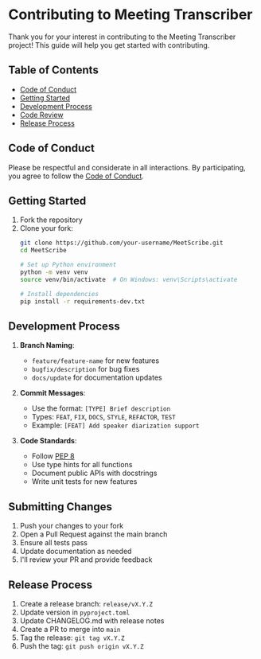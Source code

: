 # Contributing to Meeting Transcriber

Thank you for your interest in contributing to the Meeting Transcriber project! This guide will help you get started with contributing.

## Table of Contents
- [Code of Conduct](#code-of-conduct)
- [Getting Started](#getting-started)
- [Development Process](#development-process)
- [Code Review](#code-review)
- [Release Process](#release-process)

## Code of Conduct

Please be respectful and considerate in all interactions. By participating, you agree to follow the [Code of Conduct](CODE_OF_CONDUCT.md).

## Getting Started

1. Fork the repository
2. Clone your fork:
   ```bash
   git clone https://github.com/your-username/MeetScribe.git
   cd MeetScribe
   
   # Set up Python environment
   python -m venv venv
   source venv/bin/activate  # On Windows: venv\Scripts\activate
   
   # Install dependencies
   pip install -r requirements-dev.txt
   ```

## Development Process

1. **Branch Naming**:
   - `feature/feature-name` for new features
   - `bugfix/description` for bug fixes
   - `docs/update` for documentation updates

2. **Commit Messages**:
   - Use the format: `[TYPE] Brief description`
   - Types: `FEAT`, `FIX`, `DOCS`, `STYLE`, `REFACTOR`, `TEST`
   - Example: `[FEAT] Add speaker diarization support`

3. **Code Standards**:
   - Follow [PEP 8](https://www.python.org/dev/peps/pep-0008/)
   - Use type hints for all functions
   - Document public APIs with docstrings
   - Write unit tests for new features

## Submitting Changes

1. Push your changes to your fork
2. Open a Pull Request against the main branch
3. Ensure all tests pass
4. Update documentation as needed
5. I'll review your PR and provide feedback

## Release Process

1. Create a release branch: `release/vX.Y.Z`
2. Update version in `pyproject.toml`
3. Update CHANGELOG.md with release notes
4. Create a PR to merge into `main`
5. Tag the release: `git tag vX.Y.Z`
6. Push the tag: `git push origin vX.Y.Z`
